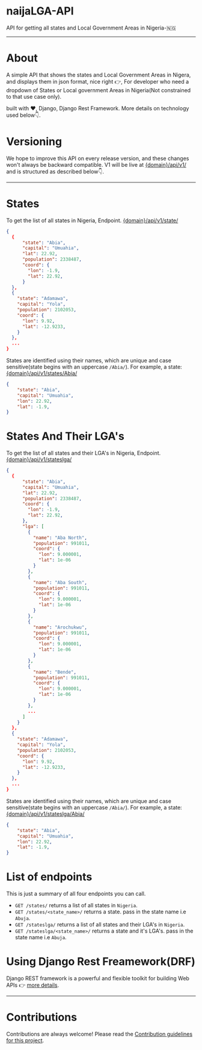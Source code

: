 # naijaLGA-API
API for getting all states and Local Government Areas in Nigeria-🇳🇬
<hr>

# About
A simple API that shows the states and Local Government Areas in Nigera, and displays them in json format, nice right 👉, For developer who need a dropdown of States or Local government Areas in Nigeria(Not constrained to that use case only).

built with ❤️‍, Django, Django Rest Framework. More details on technology used below👇.

# Versioning
We hope to improve this API on every release version, and these changes won't always be backward compatible. V1 will be live at [{domain}/api/v1/](#) and is structured as described below👇.
<hr>

# States
To get the list of all states in Nigeria, Endpoint. [{domain}/api/v1/state/](#)
```json
{
  {
      "state": "Abia",
      "capital": "Umuahia",
      "lat": 22.92,
      "population": 2338487,
      "coord": {
        "lon": -1.9,
        "lat": 22.92,
      }
  },
  {
    "state": "Adamawa",
    "capital": "Yola",
    "population": 2102053,
    "coord": {
      "lon": 9.92,
      "lat": -12.9233,
    }
  },
  ...
}
```
States are identified using their names, which are unique and case sensitive(state begins with an uppercase `/Abia/`). For example, a state: [{domain}/api/v1/states/Abia/](#)
```json
{
    "state": "Abia",
    "capital": "Umuahia",
    "lon": 22.92,
    "lat": -1.9,
}
```

# States And Their LGA's
To get the list of all states and their LGA's in Nigeria, Endpoint. [{domain}/api/v1/stateslga/](#)
```json
{
  {
      "state": "Abia",
      "capital": "Umuahia",
      "lat": 22.92,
      "population": 2338487,
      "coord": {
        "lon": -1.9,
        "lat": 22.92,
      },
      "lga": [
        {
          "name": "Aba North",
          "population": 991011,
          "coord": {
            "lon": 9.000001,
            "lat": 1e-06
          }
        },
        {
          "name": "Aba South",
          "population": 991011,
          "coord": {
            "lon": 9.000001,
            "lat": 1e-06
          }
        },
        {
          "name": "Arochukwu",
          "population": 991011,
          "coord": {
            "lon": 9.000001,
            "lat": 1e-06
          }
        },
        {
          "name": "Bende",
          "population": 991011,
          "coord": {
            "lon": 9.000001,
            "lat": 1e-06
          }
        },
        ...
      ]
    }
  },
  {
    "state": "Adamawa",
    "capital": "Yola",
    "population": 2102053,
    "coord": {
      "lon": 9.92,
      "lat": -12.9233,
    }
  },
  ...
}
```
States are identified using their names, which are unique and case sensitive(state begins with an uppercase `/Abia/`). For example, a state: [{domain}/api/v1/stateslga/Abia/](#)
```json
{
    "state": "Abia",
    "capital": "Umuahia",
    "lon": 22.92,
    "lat": -1.9,
}
```


# List of endpoints
This is just a summary of all four endpoints you can call.

* `GET /states/` returns a list of all states in `Nigeria`.
* `GET /states/<state_name>/` returns a state. pass in the state name i.e `Abuja`.
* `GET /stateslga/` returns a list of all states and their LGA's in `Nigeria`.
* `GET /stateslga/<state_name>/` returns a state and it's LGA's. pass in the state name i.e `Abuja`.

# Using Django Rest Freamework(DRF)
Django REST framework is a powerful and flexible toolkit for building Web APIs 👉 [more details](http://www.django-rest-framework.org/).
<hr>

# Contributions
Contributions are always welcome! Please read the [Contribution guidelines for this project](docs/CONTRIBUTING.md).
